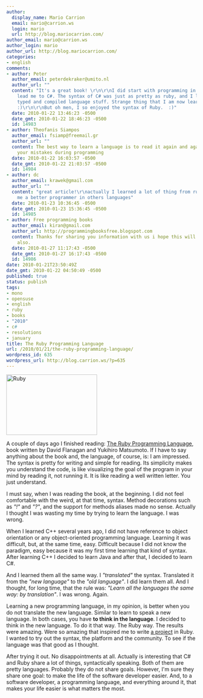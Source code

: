 ```yaml
---
author:
  display_name: Mario Carrion
  email: mario@carrion.ws
  login: mario
  url: http://blog.mariocarrion.com/
author_email: mario@carrion.ws
author_login: mario
author_url: http://blog.mariocarrion.com/
categories:
- english
comments:
- author: Peter
  author_email: peterdekraker@umito.nl
  author_url: ""
  content: "It's a great book! \r\n\r\nI did start with programming in Ruby, and that
    lead me to C#. The syntax of C# was just as pretty as ruby, and I loved the statically
    typed and compiled language stuff. Strange thing that I am now learning Java.
    :)\r\n\r\nBut oh men, I so enjoyed the syntax of Ruby.  :)"
  date: 2010-01-22 13:46:23 -0500
  date_gmt: 2010-01-22 18:46:23 -0500
  id: 14983
- author: Theofanis Siampos
  author_email: fsiamp@freemail.gr
  author_url: ""
  content: The best way to learn a language is to read it again and again and recognizing
    your mistakes during programming
  date: 2010-01-22 16:03:57 -0500
  date_gmt: 2010-01-22 21:03:57 -0500
  id: 14984
- author: dc
  author_email: krawek@gmail.com
  author_url: ""
  content: "great article!\r\nactually I learned a lot of thing from ruby which made
    me a better programmer in others languages"
  date: 2010-01-23 10:36:45 -0500
  date_gmt: 2010-01-23 15:36:45 -0500
  id: 14985
- author: Free programming books
  author_email: kiran@gmail.com
  author_url: http://programmingbooksfree.blogspot.com
  content: Thanks for sharing you information with us i hope this will work for me
    also.
  date: 2010-01-27 11:17:43 -0500
  date_gmt: 2010-01-27 16:17:43 -0500
  id: 14986
date: 2010-01-21T23:50:49Z
date_gmt: 2010-01-22 04:50:49 -0500
published: true
status: publish
tags:
- mono
- opensuse
- english
- ruby
- books
- "2010"
- c#
- resolutions
- january
title: The Ruby Programming Language
url: /2010/01/21/the-ruby-programming-language/
wordpress_id: 635
wordpress_url: http://blog.carrion.ws/?p=635
---
```


<p><a href="http://www.flickr.com/photos/mariocarrion/4294063393/" title="Ruby by Mario Carrion, on Flickr"><img src="http://farm3.static.flickr.com/2758/4294063393_54d8564980_m.jpg" width="240" height="160" alt="Ruby" /></a></p>
<p>A couple of days ago I finished reading: <a href="http://www.amazon.com/Ruby-Programming-Language-David-Flanagan/dp/0596516177">The Ruby Programming Language</a>, book written by David Flanagan and Yukihiro Matsumoto. If I have to say anything about the book and, the language, of course, is: I am impressed. The syntax is pretty for writing and simple for reading. Its simplicity makes you understand the code, is like visualizing the goal of the program in your mind by reading it, not running it. It is like reading a well written letter. You just understand.</p>
<p>I must say, when I was reading the book, at the beginning. I did not feel comfortable with the weird, at that time, syntax. Method decorations such as <em>"!"</em> and <em>"?"</em>, and the support for methods aliases made no sense. Actually I thought I was wasting my time by trying to learn the language. I was wrong.</p>
<p>When I learned C++ several years ago, I did not have reference to object orientation or any object-oriented programming language. Learning it was difficult, but, at the same time, easy. Difficult because I did not know the paradigm, easy because it was my first time learning that kind of syntax. After learning C++ I decided to learn Java and after that, I decided to learn C#.</p>
<p>And I learned them all the same way. I <em>"translated"</em> the syntax. Translated it from the <em>"new language"</em> to the <em>"old language"</em>. I did learn them all. And I thought, for long time, that the rule was: <em>"Learn all the languages the same way: by translation"</em>. I was wrong. Again.</p>
<p>Learning a new programming language, in my opinion, is better when you do not translate the new language. Similar to learn to speak a new language. In both cases, you have <strong>to think in the language</strong>. I decided to think in the new language. To do it that way. The Ruby way. The results were amazing. Were so amazing that inspired me to write <a href="http://github.com/mariocarrion/pulque">a project</a> in Ruby. I wanted to try out the syntax, the platform and the community. To see if the language was that good as I thought. </p>
<p>After trying it out. No disappointments at all. Actually is interesting that C# and Ruby share a lot of things, syntactically speaking. Both of them are pretty languages. Probably they do not share goals. However, I'm sure they share one goal: to make the life of the software developer easier. And, to a software developer, a programming language, and everything around it, that makes your life easier is what matters the most.</p>
